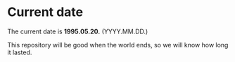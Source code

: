 # Current date

The current date is **1995.05.20.** (YYYY.MM.DD.)

This repository will be good when the world ends, so we will know how long it lasted.